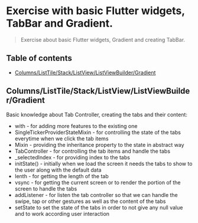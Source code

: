 # Exercise with basic Flutter widgets, TabBar and Gradient.
> Exercise about basic Flutter widgets, Gradient and creating TabBar. 

## Table of contents
* [Columns/ListTile/Stack/ListView/ListViewBuilder/Gradient](#Columns/ListTile/Stack/ListView/ListViewBuilder/Gradient)

## Columns/ListTile/Stack/ListView/ListViewBuilder/Gradient
Basic knowledge about Tab Controller, creating the tabs and their content: 

* with - for adding more features to the existing one
* SingleTickerProviderStateMixin - for controlling the state of the tabs everytime when we click the tab items
* Mixin - providing the inheritance property to the state in abstract way
* TabController - for controlling the tab items and handle the tabs
* _selectedIndex - for providing index to the tabs
* initState() - initially when we load the screen it needs the tabs to show to the user along with the default data
* lenth - for getting the length of the tab
* vsync - for getting the current screen or to render the portion of the screen to handle the tabs
* addListener - for listen the tab controller so that we can handle the swipe, tap or other gestures as well as the content of the tabs
* setState to set the state of the tabs in order to not give any null value and to work according user interaction

